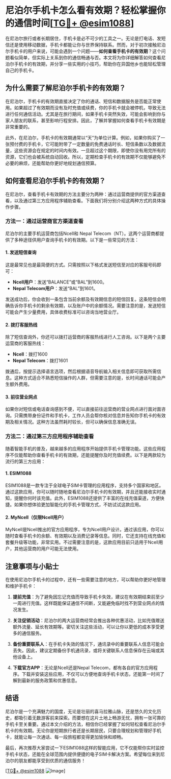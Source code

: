 # 尼泊尔手机卡怎么看有效期？轻松掌握你的通信时间[[TG💪+ @esim1088](https://t.me/s/esim1088)]

在尼泊尔旅行或者长期居住，手机卡是必不可少的工具之一。无论是打电话、发短信还是使用移动数据，手机卡都能让你与世界保持联系。然而，对于初次接触尼泊尔手机卡的用户来说，可能会遇到一个问题——**如何查看手机卡的有效期**？这个问题看似简单，但实际上关系到你的通信畅通与否。本文将为你详细解答如何查看尼泊尔手机卡的有效期，并分享一些实用的小技巧，帮助你在异国他乡也能轻松管理自己的手机卡。

## 为什么需要了解尼泊尔手机卡的有效期？

在尼泊尔，手机卡的有效期直接决定了你的通话、短信和数据服务是否能正常使用。如果超过了有效期而没有及时充值或续费，你的手机卡就会被停机，导致无法进行任何通信活动。尤其是在旅行期间，如果手机卡突然失效，可能会影响到你与家人朋友的联系，甚至影响行程安排。因此，了解并掌握如何查看手机卡有效期是非常重要的。

此外，在尼泊尔，手机卡的有效期通常以“天”为单位计算。例如，如果你购买了一张预付费的手机卡，它可能附带了一定数量的免费通话时长、短信条数以及数据流量，这些资源会在规定的时间内有效。一旦超过这个期限，即使你没有用完所有的资源，它们也会被系统自动回收。所以，定期检查手机卡的有效期不仅能够避免不必要的麻烦，还能帮助你更好地规划通信预算。

## 如何查看尼泊尔手机卡的有效期？

在尼泊尔，查看手机卡有效期的方法主要分为两种：通过运营商提供的官方渠道查看，以及通过第三方应用程序辅助查看。下面我们将分别介绍这两种方式的具体操作步骤。

### 方法一：通过运营商官方渠道查看

尼泊尔的主要手机运营商包括Ncell和 Nepal Telecom（NT）。这两个运营商都提供了多种途径供用户查询手机卡的有效期。以下是一些常见的方法：

#### 1. 发送短信查询
这是最常见也是最简便的方式。只需按照以下格式发送短信至对应的客服号码即可：
- **Ncell用户**：发送“BALANCE”或“BAL”到1600。
- **Nepal Telecom用户**：发送“BAL”到1601。

发送成功后，你会收到一条包含当前余额及有效期信息的短信回复。这条短信会明确告诉你手机卡的剩余有效期，以及账户中的余额情况。需要注意的是，发送短信可能会产生少量费用，具体收费标准可以咨询当地营业厅。

#### 2. 拨打客服热线
除了短信查询外，你还可以拨打运营商的客服热线进行人工咨询。以下是两个主要运营商的客服热线：
- **Ncell**：拨打1600
- **Nepal Telecom**：拨打1601

拨通后，按提示选择语言选项，然后根据语音导航输入相关信息即可获取所需信息。这种方式适合不熟悉短信操作的人群，但需要注意的是，长时间通话可能会产生额外费用。

#### 3. 前往营业网点
如果你对短信或电话查询感到不便，可以直接前往运营商的营业网点进行面对面咨询。只需携带身份证件和手机卡，工作人员会帮你核对信息并告知你手机卡的有效期及相关情况。这种方法虽然耗时较长，但可以确保信息准确无误。

### 方法二：通过第三方应用程序辅助查看

随着智能手机的普及，越来越多的应用程序开始提供手机卡管理功能。这些应用程序不仅能帮助你查看手机卡的有效期，还能提醒你及时充值续费。以下是两款较为流行的第三方应用：

#### 1. ESIM1088
ESIM1088是一款专注于全球电子SIM卡管理的应用程序，支持多个国家和地区。通过这款应用，你可以随时随地查看尼泊尔手机卡的有效期，并且还能接收实时通知，提醒你何时该充值。此外，ESIM1088还提供了丰富的在线充值渠道，方便快捷。如果你想体验更加智能化的手机卡管理方式，不妨试试这款应用。

#### 2. MyNcell（仅限Ncell用户）
MyNcell是Ncell推出的官方应用程序，专为Ncell用户设计。通过该应用，你可以随时查看手机卡的余额、有效期以及消费记录等信息。同时，它还支持在线充值和套餐升级等功能，非常实用。不过需要注意的是，这款应用目前只适用于Ncell用户，其他运营商的用户可能无法使用。

## 注意事项与小贴士

在使用尼泊尔手机卡的过程中，还有一些需要注意的地方，可以帮助你更好地管理和维护手机卡：

1. **提前充值**：为了避免因忘记充值而导致手机卡失效，建议在有效期结束前至少一周进行充值。这样既能保证通信不间断，又能避免临时找不到营业网点的情况发生。

2. **关注促销活动**：尼泊尔的两大运营商经常会推出各种优惠活动，比如充值赠送额外流量、延长有效期等。密切关注这些活动，可以让你以更低的成本享受更多的通信服务。

3. **备份重要联系人**：在手机卡失效的情况下，通讯录中的重要联系人信息可能会丢失。因此，建议定期备份手机通讯录，或将关键联系人信息保存在云端或其他设备上。

4. **下载官方APP**：无论是Ncell还是Nepal Telecom，都有各自的官方应用程序。下载并安装这些应用，不仅可以方便地查询手机卡状态，还能第一时间了解到最新的服务政策和优惠信息。

## 结语

尼泊尔是一个充满魅力的国度，无论是壮丽的喜马拉雅山脉，还是悠久的文化历史，都吸引着无数游客前来探索。而要想在这片土地上畅游无忧，拥有一张可靠的手机卡至关重要。通过本文介绍的方法，相信你已经掌握了如何轻松查看尼泊尔手机卡的有效期。无论你是短期旅行者还是长期居民，只要合理规划和管理好手机卡，就能让每一次通话、每一段旅程都变得更加愉快和顺畅。

最后，再次推荐大家尝试一下ESIM1088这样的智能应用，它不仅能帮你实时监控手机卡状态，还能在全球范围内提供便捷的电子SIM卡解决方案。希望每位来到尼泊尔的朋友都能享受到优质的通信服务！

[[TG💪+ @esim1088](https://t.me/s/esim1088) ![Image](https://i.postimg.cc/4NQfJmqS/Snipaste-2025-05-13-00-14-12.png)]